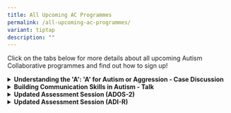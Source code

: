 ```yaml
---
title: All Upcoming AC Programmes
permalink: /all-upcoming-ac-programmes/
variant: tiptap
description: ""
---
```

<p>Click on the tabs below for more details about all upcoming Autism Collaborative
programmes and find out how to sign up!</p>
<div data-type="detailGroup" class="isomer-accordion-group isomer-accordion isomer-accordion-white">
<details class="isomer-details">
<summary><strong>Understanding the 'A': 'A' for Autism or Aggression - Case Discussion</strong>
</summary>
<div data-type="detailsContent" class="isomer-details-content">
<p></p>
<p><strong>The Autism Collaborative is pleased to announce:</strong>
</p>
<p></p><a class="isomer-image-wrapper" href="https://for.sg/a-for-autism"><img style="width: 100%" height="auto" width="100%" alt="" src="/images/A_for_Autism___Community_of_Practice_Poster__1_.png"></a>
<p><strong>"Understanding the 'A': 'A' for Autism or Aggression?" Case Discussion</strong>
</p>
<p></p>
<p>Join us for a two-way, collaborative case discussion on a 14-year-old
boy presenting with rigid obsessions and aggressive behaviours that's causing
significant distress to his family. Let's learn and grow together.</p>
<p></p>
<p><strong>Date: </strong>29th August 2025</p>
<p><strong>Time:</strong> 5pm - 6pm</p>
<p><strong>Location: </strong>Online (Zoom link will be sent out closer to
event date)</p>
<p><strong>Cost: </strong>Free but <a href="https://for.sg/a-for-autism" rel="noopener nofollow" target="_blank">registration</a> is required</p>
<p><strong>Programme details:</strong> Please note that this programme is
for <strong>professionals only.</strong>
</p>
</div>
</details>
</div>
<div data-type="detailGroup" class="isomer-accordion-group isomer-accordion isomer-accordion-white">
<details class="isomer-details">
<summary><strong>Building Communication Skills in Autism - Talk</strong>
</summary>
<div data-type="detailsContent" class="isomer-details-content">
<p></p>
<p><strong>The Autism Collaborative is proud to present:</strong>
</p><a class="isomer-image-wrapper" href="https://for.sg/building-communication-skills-autism"><img style="width: 100%" height="auto" width="100%" alt="" src="/images/Building_Communication_Skills_in_Autism_Talk___Poster.png"></a>
<p></p>
<p><strong>"From Words to Meaningful Connections: Building Communication Skills in Autism" </strong>A
Talk by Ms Amanda Loke</p>
<p></p>
<p><strong>Date: </strong>21 November 2025</p>
<p><strong>Time: </strong>5pm - 6pm</p>
<p></p>
<p><strong>Location: </strong>Online (Zoom link will be sent out closer to
event date)</p>
<p><strong>Cost:</strong> Free but <a href="https://for.sg/building-communication-skills-autism" rel="noopener nofollow" target="_blank">registration</a> is
required.</p>
<p></p>
<p><strong>Programme Details:</strong>
<br>For professionals and parents/caregivers of individuals with autism.</p>
</div>
</details>
</div>
<div data-type="detailGroup" class="isomer-accordion isomer-accordion-white">
<details class="isomer-details">
<summary><strong>Updated Assessment Session (ADOS-2)</strong>
</summary>
<div data-type="detailsContent" class="isomer-details-content">
<div class="isomer-image-wrapper">
<img style="width: 75%;" height="auto" width="100%" alt="" src="/images/AC_ADOS_ADI_R_Parent_Recruitment_Poster.png">
</div>
<p><strong>Programme Details:</strong>
<br>For persons with ASD</p>
<ul data-tight="true" class="tight">
<li>
<p>May require parent/ caregiver to accompany</p>
</li>
<li>
<p><strong>Consent for recording</strong> of the session for professional
training is <strong>required</strong>
</p>
</li>
</ul>
<p>Email us @ <a href="mailto:autism_research@imh.com.sg" rel="noopener noreferrer nofollow" target="_blank">autism_research@imh.com.sg</a> to
sign up!</p>
</div>
</details>
</div>
<div data-type="detailGroup" class="isomer-accordion-group isomer-accordion isomer-accordion-white">
<details class="isomer-details">
<summary><strong>Updated Assessment Session (ADI-R)</strong>
</summary>
<div data-type="detailsContent" class="isomer-details-content">
<div class="isomer-image-wrapper">
<img style="width: 75%;" height="auto" width="100%" alt="" src="/images/AC_ADOS_ADI_R_Parent_Recruitment_Poster.png">
</div>
<p><strong>Programme Details:</strong>
<br>For persons with ASD</p>
<ul data-tight="true" class="tight">
<li>
<p>May require parent/ caregiver to accompany</p>
</li>
<li>
<p><strong>Consent for recording</strong> of the session for professional
training is <strong>required</strong>
</p>
</li>
</ul>
<p>Email us @ <a href="mailto:autism_research@imh.com.sg" rel="noopener noreferrer nofollow" target="_blank">autism_research@imh.com.sg</a> to
sign up!</p>
</div>
</details>
</div>
<p></p>